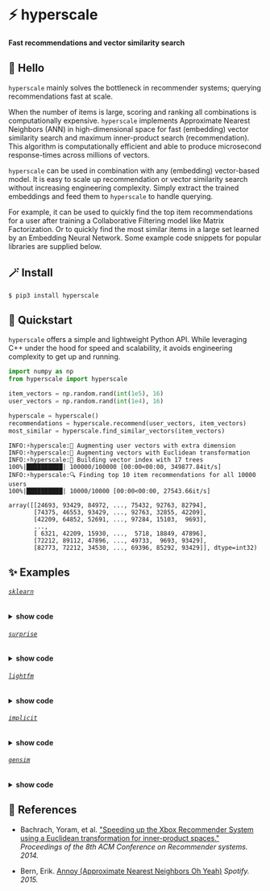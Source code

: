 # ⚡ hyperscale
**Fast recommendations and vector similarity search**

## 👋 Hello

`hyperscale` mainly solves the bottleneck in recommender systems; querying recommendations fast at scale.

When the number of items is large, scoring and ranking all combinations is computationally expensive. `hyperscale` implements Approximate Nearest Neighbors (ANN) in high-dimensional space for fast (embedding) vector similarity search and maximum inner-product search (recommendation). This algorithm is computationally efficient and able to produce microsecond response-times across millions of vectors.

`hyperscale` can be used in combination with any (embedding) vector-based model. It is easy to scale up recommendation or vector similarity search without increasing engineering complexity. Simply extract the trained embeddings and feed them to `hyperscale` to handle querying.

For example, it can be used to quickly find the top item recommendations for a user after training a Collaborative Filtering model like Matrix Factorization. Or to quickly find the most similar items in a large set learned by an Embedding Neural Network. Some example code snippets for popular libraries are supplied below.

## 🪄 Install

```shell
$ pip3 install hyperscale
```

## 🚀 Quickstart

`hyperscale` offers a simple and lightweight Python API. While leveraging C++ under the hood for speed and scalability, it avoids engineering complexity to get up and running.

```python
import numpy as np
from hyperscale import hyperscale

item_vectors = np.random.rand(int(1e5), 16)
user_vectors = np.random.rand(int(1e4), 16)

hyperscale = hyperscale()
recommendations = hyperscale.recommend(user_vectors, item_vectors)
most_similar = hyperscale.find_similar_vectors(item_vectors)
```

```
INFO:⚡hyperscale:👥 Augmenting user vectors with extra dimension
INFO:⚡hyperscale:📐 Augmenting vectors with Euclidean transformation
INFO:⚡hyperscale:🌲 Building vector index with 17 trees
100%|██████████| 100000/100000 [00:00<00:00, 349877.84it/s]
INFO:⚡hyperscale:🔍 Finding top 10 item recommendations for all 10000 users
100%|██████████| 10000/10000 [00:00<00:00, 27543.66it/s]

array([[24693, 93429, 84972, ..., 75432, 92763, 82794],
       [74375, 46553, 93429, ..., 92763, 32855, 42209],
       [42209, 64852, 52691, ..., 97284, 15103,  9693],
       ...,
       [ 6321, 42209, 15930, ...,  5718, 18849, 47896],
       [72212, 89112, 47896, ..., 49733,  9693, 93429],
       [82773, 72212, 34530, ..., 69396, 85292, 93429]], dtype=int32)
```

## ✨ Examples

###### [`sklearn`](https://github.com/scikit-learn/scikit-learn)
<details><summary><b>show code</b></summary>

```python
import numpy as np
from hyperscale import hyperscale
from sklearn.decomposition import NMF, TruncatedSVD

matrix = np.random.rand(1000, 1000)

model = NMF(n_components=16)
model.fit(matrix)

model = TruncatedSVD(n_components=16)
model.fit(matrix)

user_vectors = model.transform(matrix)
item_vectors = model.components_.T

hyperscale = hyperscale()
recommendations = hyperscale.recommend(user_vectors, item_vectors)
```

</details>

###### [`surprise`](https://github.com/NicolasHug/Surprise)
<details><summary><b>show code</b></summary>

```python
from hyperscale import hyperscale
from surprise import SVD, Dataset

data = Dataset.load_builtin("ml-100k")
data = data.build_full_trainset()

model = SVD(n_factors=16)
model.fit(data)

user_vectors = model.pu
item_vectors = model.qi

hyperscale = hyperscale()
recommendations = hyperscale.recommend(user_vectors, item_vectors)
most_similar = hyperscale.find_similar_vectors(vectors=item_vectors, n_vectors=10)
```

</details>

###### [`lightfm`](https://github.com/lyst/lightfm)
<details><summary><b>show code</b></summary>

```python
from hyperscale import hyperscale
from lightfm import LightFM
from lightfm.datasets import fetch_movielens

data = fetch_movielens(min_rating=5.0)

model = LightFM(loss="warp")
model.fit(data["train"])

_, user_vectors = model.get_user_representations(features=None)
_, item_vectors = model.get_item_representations(features=None)

hyperscale = hyperscale()
recommendations = hyperscale.recommend(user_vectors, item_vectors)
most_similar = hyperscale.find_similar_vectors(vectors=item_vectors, n_vectors=10)
```

</details>

###### [`implicit`](https://github.com/benfred/implicit)
<details><summary><b>show code</b></summary>

```python
from hyperscale import hyperscale
from implicit.als import AlternatingLeastSquares
from scipy import sparse

matrix = np.random.rand(1000, 1000)
sparse_matrix = sparse.csr_matrix(matrix)

model = AlternatingLeastSquares(factors=16)
model.fit(sparse_matrix)

user_vectors = model.user_factors
item_vectors = model.item_factors

hyperscale = hyperscale()
recommendations = hyperscale.recommend(user_vectors, item_vectors)
most_similar = hyperscale.find_similar_vectors(vectors=item_vectors, n_vectors=10)
```

</details>

###### [`gensim`](https://github.com/RaRe-Technologies/gensim)
<details><summary><b>show code</b></summary>

```python
from hyperscale import hyperscale
from gensim.models import Word2Vec
from gensim.test.utils import common_texts

model = Word2Vec(sentences=common_texts, vector_size=16, window=5, min_count=1)
gensim_vectors = model.wv
item_vectors = gensim_vectors.get_normed_vectors()

hyperscale = hyperscale()
most_similar = hyperscale.find_similar_vectors(vectors=item_vectors, n_vectors=10)
```

</details>

## 🔗 References

* Bachrach, Yoram, et al. ["Speeding up the Xbox Recommender System using a Euclidean transformation for inner-product spaces."](https://www.microsoft.com/en-us/research/wp-content/uploads/2016/02/XboxInnerProduct.pdf) *Proceedings of the 8th ACM Conference on Recommender systems. 2014.*

* Bern, Erik. [Annoy (Approximate Nearest Neighbors Oh Yeah)](https://github.com/spotify/annoy) *Spotify. 2015.*
